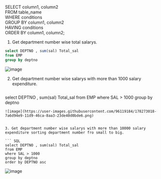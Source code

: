 SELECT column1, column2   
FROM table_name  
WHERE conditions   
GROUP BY column1, column2   
HAVING conditions  
ORDER BY column1, column2;

1. Get department number wise total salarys.

  ``` SQL 
  select DEPTNO , sum(sal) Total_sal 
from EMP
group by deptno
```
![image](https://user-images.githubusercontent.com/96119184/178267717-8056e3eb-ca27-48bf-bdcd-f18c6d2d1623.png)


2. Get department number wise salarys with more than 1000 salary expenditure.

    ``` SQL
  select DEPTNO , sum(sal) Total_sal 
from EMP 
where SAL > 1000
group by deptno
```
![image](https://user-images.githubusercontent.com/96119184/178273018-7a6d94e9-11d9-46ca-8aa3-23de40d0bde6.png)


3. Get department number wise salarys with more than 10000 salary expenditure sorting department number fro small to big.

``` SQL
select DEPTNO , sum(sal) Total_sal 
from EMP
where SAL > 1000
group by deptno
order by DEPTNO asc
```
![image](https://user-images.githubusercontent.com/96119184/178275531-5f152fed-834c-42d3-896e-b6b402d4ca66.png)


